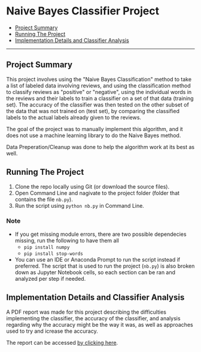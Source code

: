 # Naive Bayes Classifier Project

- [Project Summary](#Project-Summary)
- [Running The Project](#Running-The-Project)
- [Implementation Details and Classifier Analysis](#Implementation-Details-and-Classifier-Analysis)

---

## Project Summary

This project involves using the "Naive Bayes Classification" method to take a list of labeled data involving reviews, and using the classification method to classify reviews as "positive" or "negative", using the individual words in the reviews and their labels to train a classifier on a set of that data (training set). The accuracy of the classifier was then tested on the other subset of the data that was not trained on (test set), by comparing the classified labels to the actual labels already given to the reviews.

The goal of the project was to manually implement this algorithm, and it does not use a machine learning library to do the Naive Bayes method.

Data Preperation/Cleanup was done to help the algorithm work at its best as well.

## Running The Project

1. Clone the repo locally using Git (or download the source files).
2. Open Command Line and nagivate to the project folder (folder that contains the file `nb.py`).
3. Run the script using `python nb.py` in Command Line.

### Note

- If you get missing module errors, there are two possible dependecies missing, run the following to have them all
  - `pip install numpy`
  - `pip install stop-words`
- You can use an IDE or Anaconda Prompt to run the script instead if preferred. The script that is used to run the project (`nb.py`) is also broken down as Jupyter Notebook cells, so each section can be ran and analyzed per step if needed.

## Implementation Details and Classifier Analysis

A PDF report was made for this project describing the difficulties implementing the classifier, the accuracy of the classifier, and analysis regarding why the accuracy might be the way it was, as well as approaches used to try and icrease the accuracy.

The report can be accessed [by clicking here](https://github.com/refatK/Naive-Bayes-Classifier-AI-Project/blob/main/Report%20and%20Analysis.pdf).
